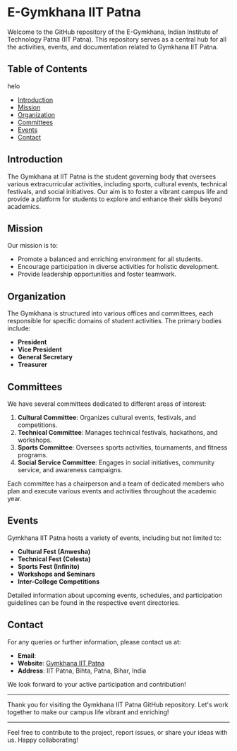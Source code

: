 # E-Gymkhana IIT Patna

Welcome to the  GitHub repository of the E-Gymkhana, Indian Institute of Technology Patna (IIT Patna). This repository serves as a central hub for all the activities, events, and documentation related to Gymkhana IIT Patna.

## Table of Contents

helo 
- [Introduction](#introduction)
- [Mission](#mission)
- [Organization](#organization)
- [Committees](#committees)
- [Events](#events)
- [Contact](#contact)

## Introduction

The Gymkhana at IIT Patna is the student governing body that oversees various extracurricular activities, including sports, cultural events, technical festivals, and social initiatives. Our aim is to foster a vibrant campus life and provide a platform for students to explore and enhance their skills beyond academics.

## Mission

Our mission is to:
- Promote a balanced and enriching environment for all students.
- Encourage participation in diverse activities for holistic development.
- Provide leadership opportunities and foster teamwork.

## Organization

The Gymkhana is structured into various offices and committees, each responsible for specific domains of student activities. The primary bodies include:

- **President**
- **Vice President**
- **General Secretary**
- **Treasurer**

## Committees

We have several committees dedicated to different areas of interest:

1. **Cultural Committee**: Organizes cultural events, festivals, and competitions.
2. **Technical Committee**: Manages technical festivals, hackathons, and workshops.
3. **Sports Committee**: Oversees sports activities, tournaments, and fitness programs.
4. **Social Service Committee**: Engages in social initiatives, community service, and awareness campaigns.

Each committee has a chairperson and a team of dedicated members who plan and execute various events and activities throughout the academic year.

## Events

Gymkhana IIT Patna hosts a variety of events, including but not limited to:

- **Cultural Fest (Anwesha)**
- **Technical Fest (Celesta)**
- **Sports Fest (Infinito)**
- **Workshops and Seminars**
- **Inter-College Competitions**

Detailed information about upcoming events, schedules, and participation guidelines can be found in the respective event directories.

## Contact

For any queries or further information, please contact us at:

- **Email**: 
- **Website**: [Gymkhana IIT Patna](https://www.iitp.ac.in/gymkhana/)
- **Address**: IIT Patna, Bihta, Patna, Bihar, India

We look forward to your active participation and contribution!

---

Thank you for visiting the Gymkhana IIT Patna GitHub repository. Let's work together to make our campus life vibrant and enriching!

---

Feel free to contribute to the project, report issues, or share your ideas with us. Happy collaborating!
